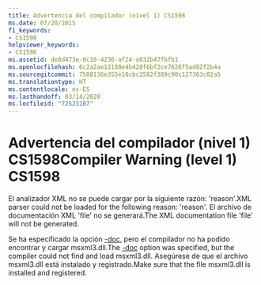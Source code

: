 ```yaml
---
title: Advertencia del compilador (nivel 1) CS1598
ms.date: 07/20/2015
f1_keywords:
- CS1598
helpviewer_keywords:
- CS1598
ms.assetid: de8d473e-0c18-4236-af24-a832b47fbfb1
ms.openlocfilehash: 6c2a2ae12188e4b428f6bf2ce7626f5ad02f2b4a
ms.sourcegitcommit: 7588136e355e10cbc2582f389c90c127363c02a5
ms.translationtype: HT
ms.contentlocale: es-ES
ms.lasthandoff: 03/14/2020
ms.locfileid: "72523107"
---
```

# <a name="compiler-warning-level-1-cs1598"></a><span data-ttu-id="c5631-102">Advertencia del compilador (nivel 1) CS1598</span><span class="sxs-lookup"><span data-stu-id="c5631-102">Compiler Warning (level 1) CS1598</span></span>
<span data-ttu-id="c5631-103">El analizador XML no se puede cargar por la siguiente razón: 'reason'.</span><span class="sxs-lookup"><span data-stu-id="c5631-103">XML parser could not be loaded for the following reason: 'reason'.</span></span> <span data-ttu-id="c5631-104">El archivo de documentación XML 'file' no se generará.</span><span class="sxs-lookup"><span data-stu-id="c5631-104">The XML documentation file 'file' will not be generated.</span></span>  
  
 <span data-ttu-id="c5631-105">Se ha especificado la opción [-doc](../compiler-options/doc-compiler-option.md), pero el compilador no ha podido encontrar y cargar msxml3.dll.</span><span class="sxs-lookup"><span data-stu-id="c5631-105">The [-doc](../compiler-options/doc-compiler-option.md) option was specified, but the compiler could not find and load msxml3.dll.</span></span> <span data-ttu-id="c5631-106">Asegúrese de que el archivo msxml3.dll está instalado y registrado.</span><span class="sxs-lookup"><span data-stu-id="c5631-106">Make sure that the file msxml3.dll is installed and registered.</span></span>
